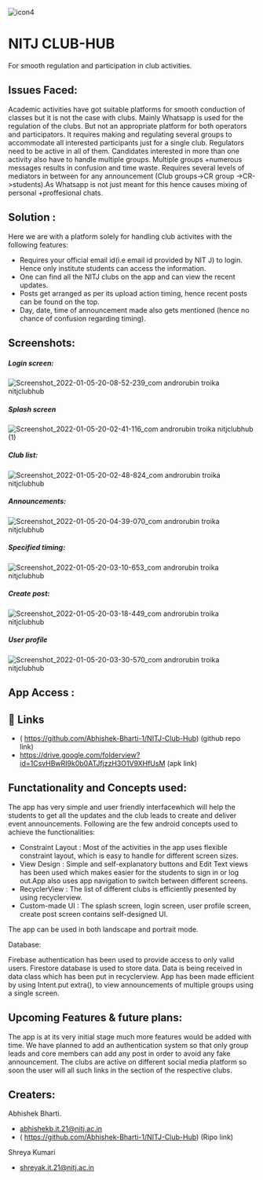 ![icon4](https://user-images.githubusercontent.com/92329310/148219267-6ba24610-965b-4296-83e6-3919d27094db.png)


# NITJ CLUB-HUB


For smooth regulation and participation in club activities.

## Issues Faced:

Academic activities have got suitable platforms for smooth conduction of classes but it is not the case with clubs. Mainly Whatsapp is used for the regulation of the clubs. But not an appropriate platform for both operators and participators. It requires making and regulating several groups to accommodate all interested participants just for a single club. Regulators need to be active in all of them. Candidates interested in more than one activity also have to handle multiple groups. Multiple groups +numerous messages results in confusion and time waste. Requires several levels of mediators in between for any announcement (Club groups->CR group
->CR->students).As Whatsapp is not just meant for this hence causes mixing of personal +proffesional chats.

## Solution :

Here we are with a platform solely for handling club activites with the following features:
* Requires your official email id(i.e email id provided by  NIT J) to login. Hence only institute students can access the information.
* One can find all the NITJ clubs on the app and can view the recent updates.
* Posts get arranged as per its upload action timing, hence recent posts can be found on the top. 
* Day, date, time of announcement made also gets mentioned (hence no chance of confusion regarding timing).

 
## Screenshots:
##### Login screen:
![Screenshot_2022-01-05-20-08-52-239_com androrubin troika nitjclubhub](https://user-images.githubusercontent.com/92329310/148238283-bee3a6b6-654e-4737-a930-54576f58085c.jpg)

##### Splash screen
![Screenshot_2022-01-05-20-02-41-116_com androrubin troika nitjclubhub (1)](https://user-images.githubusercontent.com/92329310/148238671-88d0d85e-fbdb-46cb-9df1-17f104a77a52.jpg)

##### Club list:
![Screenshot_2022-01-05-20-02-48-824_com androrubin troika nitjclubhub](https://user-images.githubusercontent.com/92329310/148238828-3d11db3f-1362-4dd4-9664-04c3993d013f.jpg)

##### Announcements:
![Screenshot_2022-01-05-20-04-39-070_com androrubin troika nitjclubhub](https://user-images.githubusercontent.com/92329310/148239110-b9513a1f-4567-4a8e-8520-c0862025e4b6.jpg)

##### Specified timing:
![Screenshot_2022-01-05-20-03-10-653_com androrubin troika nitjclubhub](https://user-images.githubusercontent.com/92329310/148241004-ca73208e-bd46-42de-bd60-79612aab6a84.jpg)

##### Create post:
![Screenshot_2022-01-05-20-03-18-449_com androrubin troika nitjclubhub](https://user-images.githubusercontent.com/92329310/148240098-88c1b610-95ed-493e-a03d-659063b1da10.jpg)

##### User profile
![Screenshot_2022-01-05-20-03-30-570_com androrubin troika nitjclubhub](https://user-images.githubusercontent.com/92329310/148240223-5f0de7ec-7245-4266-9c30-f4ffa8b5d062.jpg)

## App Access :
  ## 🔗 Links
  *  ( https://github.com/Abhishek-Bharti-1/NITJ-Club-Hub) (github repo link)
  * https://drive.google.com/folderview?id=1CsvHBwRI9k0b0ATJfjzzH3O1V9XHfUsM (apk link)
  
## Functationality and Concepts used:
 The app has very simple and user friendly interfacewhich will help the students to get all the updates and the club leads to create and deliver event announcements.
Following are the few android concepts used to achieve the functionalities:
* Constraint Layout : Most of the activities in the app uses flexible constraint layout, which is easy to handle for different screen sizes.
* View Design : Simple and self-explanatory buttons and Edit Text views has been used which makes easier for the students to sign in or log out.App also uses app navigation to switch between different screens.
* RecyclerView : The list of different clubs is efficiently presented by using recyclerview.
* Custom-made UI : The splash screen, login screen, user profile screen, create post screen contains self-designed UI.
  
The app can be used in both landscape and portrait mode.

Database:
 
 Firebase authentication has been used to provide access to only valid users. Firestore database is used to store data. Data is being received in data class which has been put in recyclerview. App has been made efficient by using Intent.put extra(), to view announcements of multiple groups using a single screen.

 ## Upcoming Features & future plans:
  The app is at its very initial stage much more features would be added with time. We have planned to add an authentication system so that only group leads and core members can add any post in order to avoid any fake announcement. The clubs are active on different social media platform so soon the user will all such links in the section of the respective clubs.

  ## Creaters:
   Abhishek Bharti.
   * abhishekb.it.21@nitj.ac.in
   * ( https://github.com/Abhishek-Bharti-1/NITJ-Club-Hub) (Ripo link)

   Shreya Kumari
   * shreyak.it.21@nitj.ac.in
